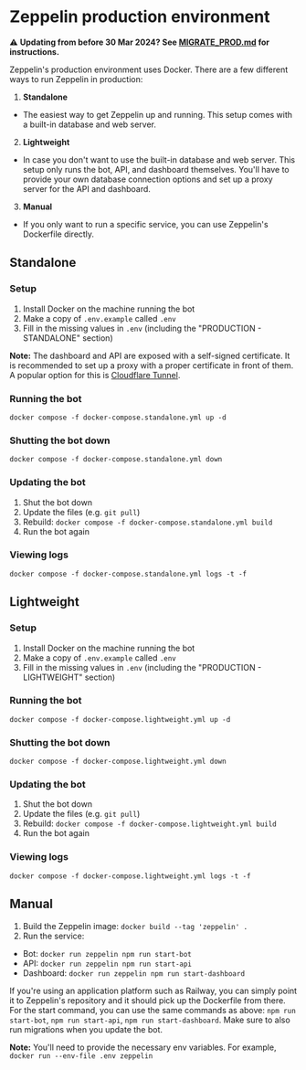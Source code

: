 # Zeppelin production environment

⚠️ **Updating from before 30 Mar 2024? See [MIGRATE_PROD.md](./MIGRATE_PROD.md) for instructions.**

Zeppelin's production environment uses Docker. There are a few different ways to run Zeppelin in production:

1. **Standalone**
  * The easiest way to get Zeppelin up and running. This setup comes with a built-in database and web server.
2. **Lightweight**
  * In case you don't want to use the built-in database and web server. This setup only runs the bot, API, and dashboard themselves. You'll have to provide your own database connection options and set up a proxy server for the API and dashboard.
3. **Manual**
  * If you only want to run a specific service, you can use Zeppelin's Dockerfile directly.

## Standalone

### Setup
1. Install Docker on the machine running the bot
2. Make a copy of `.env.example` called `.env`
3. Fill in the missing values in `.env` (including the "PRODUCTION - STANDALONE" section)

**Note:** The dashboard and API are exposed with a self-signed certificate. It is recommended to set up a proxy with a proper certificate in front of them. A popular option for this is [Cloudflare Tunnel](https://www.cloudflare.com/products/tunnel/).

### Running the bot
`docker compose -f docker-compose.standalone.yml up -d`

### Shutting the bot down
`docker compose -f docker-compose.standalone.yml down`

### Updating the bot
1. Shut the bot down
2. Update the files (e.g. `git pull`)
3. Rebuild: `docker compose -f docker-compose.standalone.yml build`
4. Run the bot again

### Viewing logs
`docker compose -f docker-compose.standalone.yml logs -t -f`

## Lightweight

### Setup
1. Install Docker on the machine running the bot
2. Make a copy of `.env.example` called `.env`
3. Fill in the missing values in `.env` (including the "PRODUCTION - LIGHTWEIGHT" section)

### Running the bot
`docker compose -f docker-compose.lightweight.yml up -d`

### Shutting the bot down
`docker compose -f docker-compose.lightweight.yml down`

### Updating the bot
1. Shut the bot down
2. Update the files (e.g. `git pull`)
3. Rebuild: `docker compose -f docker-compose.lightweight.yml build`
4. Run the bot again

### Viewing logs
`docker compose -f docker-compose.lightweight.yml logs -t -f`

## Manual
1. Build the Zeppelin image: `docker build --tag 'zeppelin' .`
2. Run the service:
  * Bot: `docker run zeppelin npm run start-bot`
  * API: `docker run zeppelin npm run start-api`
  * Dashboard: `docker run zeppelin npm run start-dashboard`

If you're using an application platform such as Railway, you can simply point it to Zeppelin's repository and it should pick up the Dockerfile from there.
For the start command, you can use the same commands as above: `npm run start-bot`, `npm run start-api`, `npm run start-dashboard`.
Make sure to also run migrations when you update the bot.

**Note:** You'll need to provide the necessary env variables. For example, `docker run --env-file .env zeppelin`
